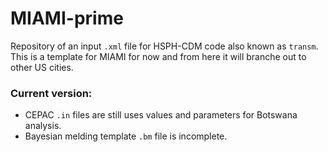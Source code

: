 # MIAMI-prime
Repository of an input `.xml` file for HSPH-CDM code also known as `transm`. This is a template for MIAMI for now and from here it will branche out to other US cities. 

### Current version:
* CEPAC `.in` files are still uses values and parameters for Botswana analysis.
* Bayesian melding template `.bm` file is incomplete.

